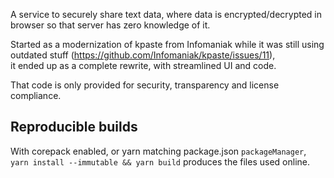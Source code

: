 A service to securely share text data, where data is encrypted/decrypted in browser so that server has zero knowledge of it.

Started as a modernization of kpaste from Infomaniak while it was still using outdated stuff (https://github.com/Infomaniak/kpaste/issues/11), \
it ended up as a complete rewrite, with streamlined UI and code.

That code is only provided for security, transparency and license compliance.

## Reproducible builds
With corepack enabled, or yarn matching package.json `packageManager`,\
`yarn install --immutable && yarn build` produces the files used online.
